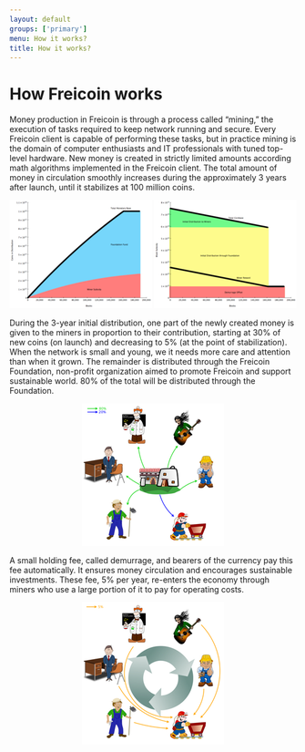 ```yaml
---
layout: default
groups: ['primary']
menu: How it works?
title: How it works?
---
```


How Freicoin works
==================

Money production in Freicoin is through a process called “mining,” the execution of tasks required to keep network running and secure. Every Freicoin client is capable of performing these tasks, but in practice mining is the domain of computer enthusiasts and IT professionals with tuned top-level hardware. New money is created in strictly limited amounts according math algorithms implemented in the Freicoin client. The total amount of money in circulation smoothly increases during the approximately 3 years after launch, until it stabilizes at 100 million coins.

<p style="text-align:center"><a href="/static/images/how/coins_in_distribution.png"><img src="/static/images/how/med_coins_in_distribution.png" /></a>
<a href="/static/images/how/block_subsidy.png"><img src="/static/images/how/med_block_subsidy.png" /></a></p>

During the 3-year initial distribution, one part of the newly created money is given to the miners in proportion to their contribution, starting at 30% of new coins (on launch) and decreasing to 5% (at the point of stabilization). When the network is small and young, we it needs more care and attention than when it grown. The remainder is distributed through the Freicoin Foundation, non-profit organization aimed to promote Freicoin and support sustainable world. 80% of the total will be distributed through the Foundation.

<p style="text-align:center"><a href="/static/images/how/howfreicoinshouldworks.png"><img src="/static/images/how/med_howfreicoinshouldworks.png" /></a></p>

A small holding fee, called demurrage, and bearers of the currency pay this fee automatically. It ensures money circulation and encourages sustainable investments. These fee, 5% per year, re-enters the economy through miners who use a large portion of it to pay for operating costs.</p>

<p style="text-align:center"><a href="/static/images/how/howfreicoinshouldworks2.png"><img src="/static/images/how/med_howfreicoinshouldworks2.png" /></a></p>
